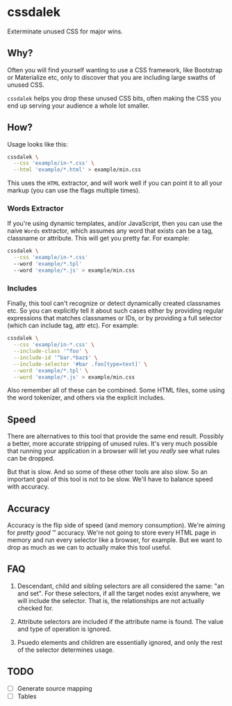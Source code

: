 cssdalek
========

Exterminate unused CSS for major wins.


## Why?

Often you will find yourself wanting to use a CSS framework, like Bootstrap
or Materialize etc, only to discover that you are including large swaths of
unused CSS.

`cssdalek` helps you drop these unused CSS bits, often making the CSS you end
up serving your audience a whole lot smaller.


## How?

Usage looks like this:

```sh
cssdalek \
  --css 'example/in-*.css' \
  --html 'example/*.html' > example/min.css
```

This uses the `HTML` extractor, and will work well if you can point it to all
your markup (you can use the flags multiple times).


### Words Extractor

If you're using dynamic templates, and/or JavaScript, then you can use the
naive `Words` extractor, which assumes any word that exists can be a tag,
classname or attribute. This will get you pretty far. For example:

```sh
cssdalek \
  --css 'example/in-*.css'
  --word 'example/*.tpl'
  --word 'example/*.js' > example/min.css
```


### Includes

Finally, this tool can't recognize or detect dynamically created classnames
etc. So you can explicitly tell it about such cases either by providing
regular expressions that matches classnames or IDs, or by providing a full
selector (which can include tag, attr etc). For example:

```sh
cssdalek \
  --css 'example/in-*.css' \
  --include-class '^foo' \
  --include-id '^bar.*baz$' \
  --include-selector '#bar .foo[type=text]' \
  --word 'example/*.tpl' \
  --word 'example/*.js' > example/min.css
```

Also remember all of these can be combined. Some HTML files, some using the
word tokenizer, and others via the explicit includes.


## Speed

There are alternatives to this tool that provide the same end result.
Possibly a better, more accurate stripping of unused rules. It's very much
possible that running your application in a browser will let you _really_ see
what rules can be dropped.

But that is slow. And so some of these other tools are also slow. So an
important goal of this tool is not to be slow. We'll have to balance speed
with accuracy.


## Accuracy

Accuracy is the flip side of speed (and memory consumption). We're aiming for
_pretty good_ ™ accuracy. We're not going to store every HTML page in memory
and run every selector like a browser, for example. But we want to drop as
much as we can to actually make this tool useful.


## FAQ

1. Descendant, child and sibling selectors are all considered the same: "an
and set". For these selectors, if all the target nodes exist anywhere, we
will include the selector. That is, the relationships are not actually
checked for.

1. Attribute selectors are included if the attribute name is found. The value
and type of operation is ignored.

1. Psuedo elements and children are essentially ignored, and only the rest of
the selector determines usage.


## TODO

- [ ] Generate source mapping
- [ ] Tables
